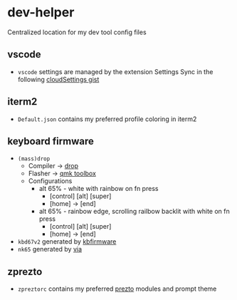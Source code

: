 # dev-helper
Centralized location for my dev tool config files

## vscode

- `vscode` settings are managed by the extension Settings Sync in the following [cloudSettings gist](https://gist.github.com/mtalebi/0364536f2839336ed3695387582094fd)

## iterm2

- `Default.json` contains my preferred profile coloring in iterm2

## keyboard firmware

* `(mass)drop`
    * Compiler -> [drop](https://drop.com/mechanical-keyboards/configurator/config/13414)
    * Flasher -> [qmk toolbox](https://github.com/qmk/qmk_toolbox)
    * Configurations
      * alt 65% - white with rainbow on fn press
	    * [control] [alt] [super]
		* [home] -> [end]
      * alt 65% - rainbow edge, scrolling railbow backlit with white on fn press
	    * [control] [alt] [super]
		* [home] -> [end]
* `kbd67v2` generated by [kbfirmware](https://kbfirmware.com)
* `nk65` generated by [via](https://caniusevia.com)

## zprezto

- `zpreztorc` contains my preferred [prezto](https://github.com/sorin-ionescu/prezto) modules and prompt theme
